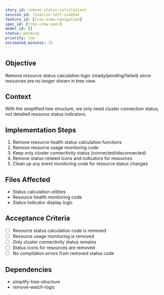 ```yaml
---
story_id: remove-status-calculations
session_id: finalize-left-sidebar
feature_id: [tree-view-navigation]
spec_id: [tree-view-spec]
model_id: []
status: pending
priority: low
estimated_minutes: 15
---
```


## Objective
Remove resource status calculation logic (ready/pending/failed) since resources are no longer shown in tree view.

## Context
With the simplified tree structure, we only need cluster connection status, not detailed resource status indicators.

## Implementation Steps
1. Remove resource health status calculation functions
2. Remove resource usage monitoring code
3. Keep only cluster connectivity status (connected/disconnected)
4. Remove status-related icons and indicators for resources
5. Clean up any event monitoring code for resource status changes

## Files Affected
- Status calculation utilities
- Resource health monitoring code
- Status indicator display logic

## Acceptance Criteria
- [ ] Resource status calculation code is removed
- [ ] Resource usage monitoring is removed
- [ ] Only cluster connectivity status remains
- [ ] Status icons for resources are removed
- [ ] No compilation errors from removed status code

## Dependencies
- simplify-tree-structure
- remove-watch-logic

